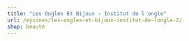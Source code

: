 ```yaml
---
title: "Les Ongles Et Bijoux - Institut de l'ongle"
url: /eysines/les-ongles-et-bijoux-institut-de-longle-2/
shop: beauté
---
```


